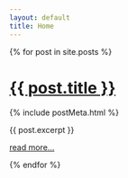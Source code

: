 ```yaml
---
layout: default
title: Home
---
```


{% for post in site.posts %}

<h1 class="compact-text"><a href="{{ post.url }}">{{ post.title }}</a></h1>

{% include postMeta.html %}

<div class="post-excerpt">
    {{ post.excerpt }}
    <p><a href="{{ post.url }}">read more...</a></p>
</div>

{% endfor %}
